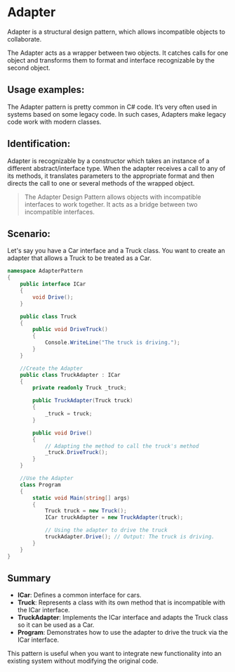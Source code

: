 Adapter
===

Adapter is a structural design pattern, which allows incompatible objects to collaborate.

The Adapter acts as a wrapper between two objects. It catches calls for one object and transforms them to format and interface recognizable by the second object.

## Usage examples:
The Adapter pattern is pretty common in C# code. It’s very often used in systems based on some legacy code. In such cases, Adapters make legacy code work with modern classes.

## Identification:
Adapter is recognizable by a constructor which takes an instance of a different abstract/interface type. When the adapter receives a call to any of its methods, it translates parameters to the appropriate format and then directs the call to one or several methods of the wrapped object.

> The Adapter Design Pattern allows objects with incompatible interfaces to work together. 
 It acts as a bridge between two incompatible interfaces.

## Scenario:
Let's say you have a Car interface and a Truck class. You want to create an adapter that allows a Truck to be treated as a Car.

```cs
namespace AdapterPattern 
{
    public interface ICar
    {
        void Drive();
    }

    public class Truck
    {
        public void DriveTruck()
        {
            Console.WriteLine("The truck is driving.");
        }
    }

    //Create the Adapter
    public class TruckAdapter : ICar
    {
        private readonly Truck _truck;

        public TruckAdapter(Truck truck)
        {
            _truck = truck;
        }

        public void Drive()
        {
            // Adapting the method to call the truck's method
            _truck.DriveTruck();
        }
    }

    //Use the Adapter
    class Program
    {
        static void Main(string[] args)
        {
            Truck truck = new Truck();
            ICar truckAdapter = new TruckAdapter(truck);

            // Using the adapter to drive the truck
            truckAdapter.Drive(); // Output: The truck is driving.
        }
    }
}
```

## Summary
- **ICar**: Defines a common interface for cars.
- **Truck**: Represents a class with its own method that is incompatible with the ICar interface.
- **TruckAdapter**: Implements the ICar interface and adapts the Truck class so it can be used as a Car.
- **Program**: Demonstrates how to use the adapter to drive the truck via the ICar interface.

This pattern is useful when you want to integrate new functionality into an existing system without modifying the original code.